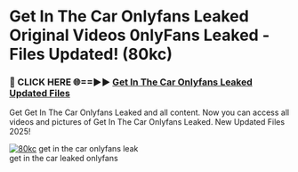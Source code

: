 # Get In The Car Onlyfans Leaked Original Videos 0nlyFans Leaked - Files Updated! (80kc)

<h3>🔴 CLICK HERE 🌐==►► <a href="https://tinyurl.com/ms9xzufz" rel="nofollow">Get In The Car Onlyfans Leaked Updated Files</a></h3>

Get Get In The Car Onlyfans Leaked and all content. Now you can access all videos and pictures of Get In The Car Onlyfans Leaked. New Updated Files 2025!

[![80kc](https://i.imgur.com/NaUBvic.gif)](https://tinyurl.com/ms9xzufz)
get in the car onlyfans leak<br>
get in the car leaked onlyfans